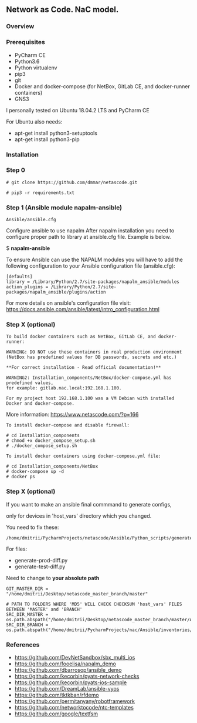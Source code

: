 ## Network as Code. NaC model.

### Overview

### Prerequisites

* PyCharm CE
* Python3.6
* Python virtualenv
* pip3
* git
* Docker and docker-compose
(for NetBox, GitLab CE, and docker-runner containers)
* GNS3

I personally tested on Ubuntu 18.04.2 LTS and PyCharm CE

For Ubuntu also needs:

* apt-get install python3-setuptools
* apt-get install python3-pip


### Installation

### Step 0

    # git clone https://github.com/dmmar/netascode.git
    
    # pip3 -r requirements.txt

### Step 1 (Ansible module napalm-ansible)

    Ansible/ansible.cfg

Configure ansible to use napalm
After napalm installation you need to configure proper path to library at ansible.cfg file. Example is below.

$ **napalm-ansible**

To ensure Ansible can use the NAPALM modules you will have
to add the following configuration to your Ansible configuration
file (ansible.cfg):

    [defaults]
    library = /Library/Python/2.7/site-packages/napalm_ansible/modules
    action_plugins = /Library/Python/2.7/site-packages/napalm_ansible/plugins/action

For more details on ansible's configuration file visit:
https://docs.ansible.com/ansible/latest/intro_configuration.html

### Step X (optional)

    To build docker containers such as NetBox, GitLab CE, and docker-runner:
        
    WARNING: DO NOT use these containers in real production environment 
    (NetBox has predefined values for DB passwords, secrets and etc.)
    
    **For correct installation - Read official documentation!**
    
    WARNING2: Installation_components/NetBox/docker-compose.yml has predefined values, 
    for example: gitlab.nac.local:192.168.1.100.
    
    For my project host 192.168.1.100 was a VM Debian with installed Docker and docker-compose.
   More information: https://www.netascode.com/?p=166

    To install docker-compose and disable firewall:

    # cd Installation_components
    # chmod +x docker_compose_setup.sh
    # ./docker_compose_setup.sh
    
    To install docker containers using docker-compose.yml file:
    
    # cd Installation_components/NetBox
    # docker-compose up -d
    # docker ps

### Step X (optional)

If you want to make an ansible final commmand to generate configs,

only for devices in 'host_vars' directory which you changed.

You need to fix these:

    /home/dmitrii/PycharmProjects/netascode/Ansible/Python_scripts/generate_diff
    
For files:
* generate-prod-diff.py
* generate-test-diff.py

Need to change to **your absolute path**

    GIT_MASTER_DIR = "/home/dmitrii/Desktop/netascode_master_branch/master"
    
    # PATH TO FOLDERS WHERE 'MD5' WILL CHECK CHECKSUM 'host_vars' FILES BETWEEN 'MASTER' and 'BRANCH'
    SRC_DIR_MASTER = os.path.abspath("/home/dmitrii/Desktop/netascode_master_branch/master/Ansible/inventories/production/host_vars/")
    SRC_DIR_BRANCH = os.path.abspath("/home/dmitrii/PycharmProjects/nac/Ansible/inventories/production/host_vars")


### References

* https://github.com/DevNetSandbox/sbx_multi_ios
* https://github.com/fooelisa/napalm_demo
* https://github.com/dbarrosop/ansible_demo
* https://github.com/kecorbin/pyats-network-checks
* https://github.com/kecorbin/pyats-ios-sample
* https://github.com/DreamLab/ansible-vyos
* https://github.com/tktkban/rfdemo
* https://github.com/permitanyany/robotframework
* https://github.com/networktocode/ntc-templates
* https://github.com/google/textfsm